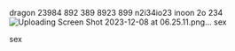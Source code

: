 dragon 23984 892 389 8923 899 n2i34io23 inoon 2o 234 ![Uploading Screen Shot 2023-12-08 at 06.25.11.png…]()
sex 

sex
